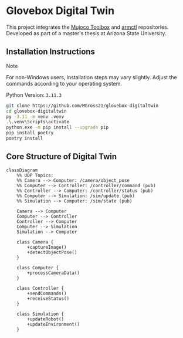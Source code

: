 # Glovebox Digital Twin

This project integrates the [Mujoco Toolbox](https://github.com/MGross21/mujoco-toolbox) and [armctl](https://github.com/MGross21/armctl) repositories. Developed as part of a master's thesis at Arizona State University.

## Installation Instructions

> [!Note]
> For non-Windows users, installation steps may vary slightly. Adjust the commands according to your operating system.

Python Version: `3.11.3`

```bash
git clone https://github.com/MGross21/glovebox-digitaltwin
cd glovebox-digitaltwin
py -3.11 -m venv .venv
.\.venv\Scripts\activate
python.exe -m pip install --upgrade pip
pip install poetry
poetry install
```

## Core Structure of Digital Twin

```mermaid
classDiagram
    %% UDP Topics:
    %% Camera --> Computer: /camera/object_pose
    %% Computer --> Controller: /controller/command (pub)
    %% Controller --> Computer: /controller/status (pub)
    %% Computer --> Simulation: /sim/update (pub)
    %% Simulation --> Computer: /sim/state (pub)

    Camera --> Computer
    Computer --> Controller
    Controller --> Computer
    Computer --> Simulation
    Simulation --> Computer

    class Camera {
        +captureImage()
        +detectObjectPose()
    }

    class Computer {
        +processCameraData()
    }

    class Controller {
        +sendCommands()
        +receiveStatus()
    }

    class Simulation {
        +updateRobot()
        +updateEnvironment()
    }
```

